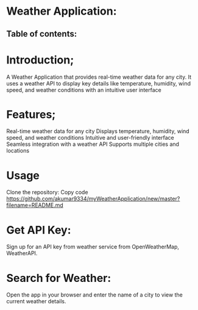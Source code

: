 # Weather Application:
## Table of contents:
# Introduction;
A Weather Application that provides real-time weather data for any city.
It uses a weather API to display key details like temperature, humidity, wind speed, and weather conditions with an intuitive user interface
# Features;
Real-time weather data for any city
Displays temperature, humidity, wind speed, and weather conditions
Intuitive and user-friendly interface
Seamless integration with a weather API
Supports multiple cities and locations
# Usage
Clone the repository:
Copy code
https://github.com/akumar9334/myWeatherApplication/new/master?filename=README.md
# Get API Key:
Sign up for an API key from  weather service from OpenWeatherMap, WeatherAPI.
# Search for Weather: 
Open the app in your browser and enter the name of a city to view the current weather details.
